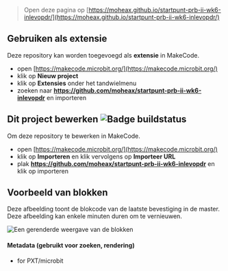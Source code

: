 
> Open deze pagina op [https://moheax.github.io/startpunt-prb-ii-wk6-inlevopdr/](https://moheax.github.io/startpunt-prb-ii-wk6-inlevopdr/)

## Gebruiken als extensie

Deze repository kan worden toegevoegd als **extensie** in MakeCode.

* open [https://makecode.microbit.org/](https://makecode.microbit.org/)
* klik op **Nieuw project**
* klik op **Extensies** onder het tandwielmenu
* zoeken naar **https://github.com/moheax/startpunt-prb-ii-wk6-inlevopdr** en importeren

## Dit project bewerken ![Badge buildstatus](https://github.com/moheax/startpunt-prb-ii-wk6-inlevopdr/workflows/MakeCode/badge.svg)

Om deze repository te bewerken in MakeCode.

* open [https://makecode.microbit.org/](https://makecode.microbit.org/)
* klik op **Importeren** en klik vervolgens op **Importeer URL**
* plak **https://github.com/moheax/startpunt-prb-ii-wk6-inlevopdr** en klik op importeren

## Voorbeeld van blokken

Deze afbeelding toont de blokcode van de laatste bevestiging in de master.
Deze afbeelding kan enkele minuten duren om te vernieuwen.

![Een gerenderde weergave van de blokken](https://github.com/moheax/startpunt-prb-ii-wk6-inlevopdr/raw/master/.github/makecode/blocks.png)

#### Metadata (gebruikt voor zoeken, rendering)

* for PXT/microbit
<script src="https://makecode.com/gh-pages-embed.js"></script><script>makeCodeRender("{{ site.makecode.home_url }}", "{{ site.github.owner_name }}/{{ site.github.repository_name }}");</script>
